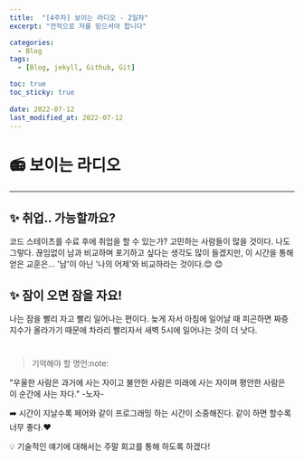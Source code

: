 ```yaml
---
title:  "[4주차] 보이는 라디오 - 2일차"
excerpt: "전적으로 저를 믿으셔야 합니다"

categories:
  - Blog
tags:
  - [Blog, jekyll, Github, Git]

toc: true
toc_sticky: true
 
date: 2022-07-12
last_modified_at: 2022-07-12
---
```


# :radio: 보이는 라디오
***

## ✨ 취업.. 가능할까요?

코드 스테이츠를 수료 후에 취업을 할 수 있는가? 고민하는 사람들이 많을 것이다.
나도 그렇다.
끊임없이 남과 비교하며 포기하고 싶다는 생각도 많이 들겠지만, 이 시간을 통해 얻은 교훈은...
'남'이 아닌 '나의 어제'와 비교하라는 것이다.😊 😊 

##

## ✨ 잠이 오면 잠을 자요!

나는 잠을 빨리 자고 빨리 일어나는 편이다.
늦게 자서 아침에 일어날 때 피곤하면 짜증지수가 올라가기 때문에 차라리 빨리자서 새벽 5시에 일어나는 것이 더 낫다.
#

> 기억해야 할 명언:note:

"우울한 사람은 과거에 사는 자이고
불안한 사람은 미래에 사는 자이며
평안한 사람은 이 순간에 사는 자다."
-노자-

:arrow_right: 시간이 지날수록 페어와 같이 프로그래밍 하는 시간이 소중해진다. 같이 하면 할수록 너무 좋다.:heart:

:bulb: 기술적인 얘기에 대해서는 주말 회고를 통해 하도록 하겠다!

